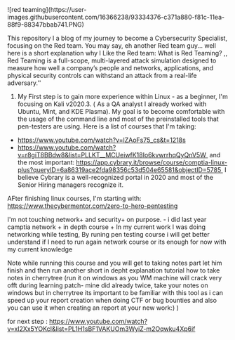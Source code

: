 <div align=”center”>![red teaming](https://user-images.githubusercontent.com/16366238/93334376-c371a880-f81c-11ea-88f9-88347bbab741.PNG)</div>


This repository I a blog of my journey to become a Cybersecurity Specialist, focusing on the Red team.
You may say, eh another Red team guy... well here is a short explanation why I Like the Red team:
What is Red Teaming? 
,, Red Teaming is a full-scope, multi-layered attack simulation designed to measure how well a company’s people and networks, applications, and physical security controls can withstand an attack from a real-life adversary.''
1. My First step is to gain more experience within Linux - as a beginner, I'm focusing on Kali v2020.3. ( As a QA analyst I already worked with Ubuntu, Mint, and KDE Plasma). My goal is to become comfortable with the usage of the command line and most of the preinstalled tools that pen-testers are using.
Here is a list of courses that I'm taking:
- https://www.youtube.com/watch?v=lZAoFs75_cs&t=1218s
- https://www.youtube.com/watch?v=r8giT8BBdw8&list=PLLKT__MCUeiwfK18Io6kvwrrhqQyQnV5W 
and the most important: https://app.cybrary.it/browse/course/comptia-linux-plus?queryID=6a86319ace2fda98356c53d504e65581&objectID=5785 
I believe Cybrary is a well-recognized portal in 2020 and most of the Senior Hiring managers recognize it.

AFter finishing linux courses, I'm starting with:
https://www.thecybermentor.com/zero-to-hero-pentesting 

I'm not touching network+ and security+ on purpose. - i did  last year camptia network + in depth course + In my current work I was doing networking while testing, By runing pen testing course i will get better understand if I need to run again network course or its enough for now with my current knowledge

Note while running this course and you will get to taking notes part let him finish and then run another short in depht explanation tutorial how to take notes in cherrytree (run it on windows as you WM machine will crack very offt during learning patch- mine did already twice, take your notes on windows but in cherrytree its important to be familiar with this tool as i can speed up your report creation when doing CTF or bug bounties and also you can use it when creating an report at your new work:) )


for next step :
https://www.youtube.com/watch?v=xl2Xx5YOKcI&list=PL1H1sBF1VAKUOm3WyiZ-m2Oqwku4Xp6if
